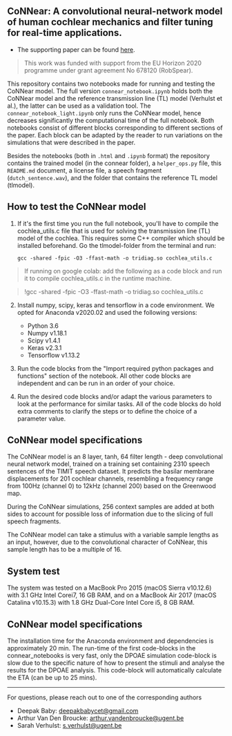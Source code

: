 ## CoNNear: A convolutional neural-network model of human cochlear mechanics and filter tuning for real-time applications.


* The supporting paper can be found [here](https://arxiv.org/abs/2004.14832).

> This work was funded with support from the EU Horizon 2020 programme under grant agreement No 678120 (RobSpear).


This repository contains two notebooks made for running and testing the CoNNear model. The full version `connear_notebook.ipynb` holds both the CoNNear model and the reference transmission line (TL) model (Verhulst et al.), the latter can be used as a validation tool. The `connear_notebook_light.ipynb` only runs the CoNNear model, hence decreases significantly the computational time of the full notebook. Both notebooks consist of different blocks corresponding to different sections of the paper. Each block can be adapted by the reader to run variations on the simulations that were described in the paper. 

Besides the notebooks (both in `.html` and `.ipynb` format) the repository contains the trained model (in the connear folder), a `helper_ops.py` file, this `README.md` document, a license file, a speech fragment (`dutch_sentence.wav`), and the folder that contains the reference TL model (tlmodel). 

## How to test the CoNNear model

1. If it's the first time you run the full notebook, you'll have to compile the cochlea_utils.c file that is used for solving the transmission line (TL) model of the cochlea. This requires some C++ compiler which should be installed beforehand. Go the  tlmodel-folder from the terminal and run:
	```
	gcc -shared -fpic -O3 -ffast-math -o tridiag.so cochlea_utils.c
	```
> If running on google colab: add the following as a code block and run it to compile cochlea_utils.c in the runtime machine.

>	!gcc -shared -fpic -O3 -ffast-math -o tridiag.so cochlea_utils.c

2. Install numpy, scipy, keras and tensorflow in a code environment. We opted for Anaconda v2020.02 and used the following versions: 
	+ Python 3.6
	+ Numpy v1.18.1
	+ Scipy v1.4.1 
	+ Keras v2.3.1
	+ Tensorflow v1.13.2

3. Run the code blocks from the "Import required python packages and functions" section of the notebook. All other code blocks are independent and can be run in an order of your choice. 

4. Run the desired code blocks and/or adapt the various parameters to look at the performance for similar tasks. All of the code blocks do hold extra comments to clarify the steps or to define the choice of a parameter value. 
    
## CoNNear model specifications

The CoNNear model is an 8 layer, tanh, 64 filter length - deep convolutional neural network model,
trained on a training set containing 2310 speech sentences of the TIMIT speech dataset. It predicts the basilar membrane displacements for 201 cochlear channels, resembling a frequency range from 100Hz (channel 0) to 12kHz (channel 200) based on the Greenwood map.
		
During the CoNNear simulations, 256 context samples are added at both sides to account for possible loss of information due to the slicing of full speech fragments. 

The CoNNear model can take a stimulus with a variable sample lengths as an input, however, due to the convolutional character of CoNNear, this sample length has to be a multiple of 16. 

## System test

The system was tested on a MacBook Pro 2015 (macOS Sierra v10.12.6) with 3.1 GHz Intel Corei7, 16 GB RAM, and on a MacBook Air 2017 (macOS Catalina v10.15.3) with 1.8 GHz Dual-Core Intel Core i5, 8 GB RAM. 

## CoNNear model specifications

The installation time for the Anaconda environment and dependencies is approximately 20 min. The run-time of the first code-blocks in the connear_notebooks is very fast, only the DPOAE simulation code-block is slow due to the specific nature of how to present the stimuli and analyse the results for the DPOAE analysis. This code-block will automatically calculate the ETA (can be up to 25 mins).

----
For questions, please reach out to one of the corresponding authors

* Deepak Baby: deepakbabycet@gmail.com
* Arthur Van Den Broucke: arthur.vandenbroucke@ugent.be
* Sarah Verhulst: s.verhulst@ugent.be


